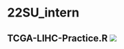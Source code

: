 # 22SU_intern
## TCGA-LIHC-Practice.R <img src="https://img.shields.io/badge/Bioinformatics-276DC3?style=flat&logo=R&logoColor=white"/>
